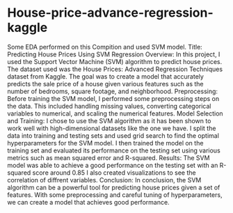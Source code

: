 # House-price-advance-regression-kaggle
Some EDA performed on this Compition and used SVM model.
Title: Predicting House Prices Using SVM Regression  Overview: In this project, I used the Support Vector Machine (SVM) algorithm to predict house prices. The dataset used was the House Prices: Advanced Regression Techniques dataset from Kaggle. The goal was to create a model that accurately predicts the sale price of a house given various features such as the number of bedrooms, square footage, and neighborhood.  Preprocessing: Before training the SVM model, I performed some preprocessing steps on the data. This included handling missing values, converting categorical variables to numerical, and scaling the numerical features.  Model Selection and Training: I chose to use the SVM algorithm as it has been shown to work well with high-dimensional datasets like the one we have. I split the data into training and testing sets and used grid search to find the optimal hyperparameters for the SVM model. I then trained the model on the training set and evaluated its performance on the testing set using various metrics such as mean squared error and R-squared.  Results: The SVM model was able to achieve a good performance on the testing set with an R-squared score around 0.85 I also created visualizations to see the correlation of diffrent variables.  Conclusion: In conclusion, the SVM algorithm can be a powerful tool for predicting house prices given a set of features. With some preprocessing and careful tuning of hyperparameters, we can create a model that achieves good performance.
